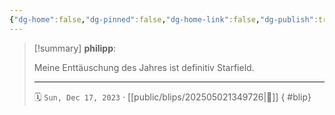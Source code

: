 ```yaml
---
{"dg-home":false,"dg-pinned":false,"dg-home-link":false,"dg-publish":true,"tags":["dgblip"],"created-date":"2023-12-17T00:00:00","updated-date":"2025-05-02T13:55:22","disabled rules":["yaml-title","yaml-title-alias","file-name-heading"],"title":"philipp on Threads @ 2023-12-17","dg-path":"blips/202505021349726.md","permalink":"/blips/202505021349726/","dgPassFrontmatter":true}
---
```


> [!summary] **philipp**:
>
> Meine Enttäuschung des Jahres ist definitiv Starfield.
> - - -
>
> 🗓️ `Sun, Dec 17, 2023` · [[public/blips/202505021349726\|🔗]]
{ #blip}

